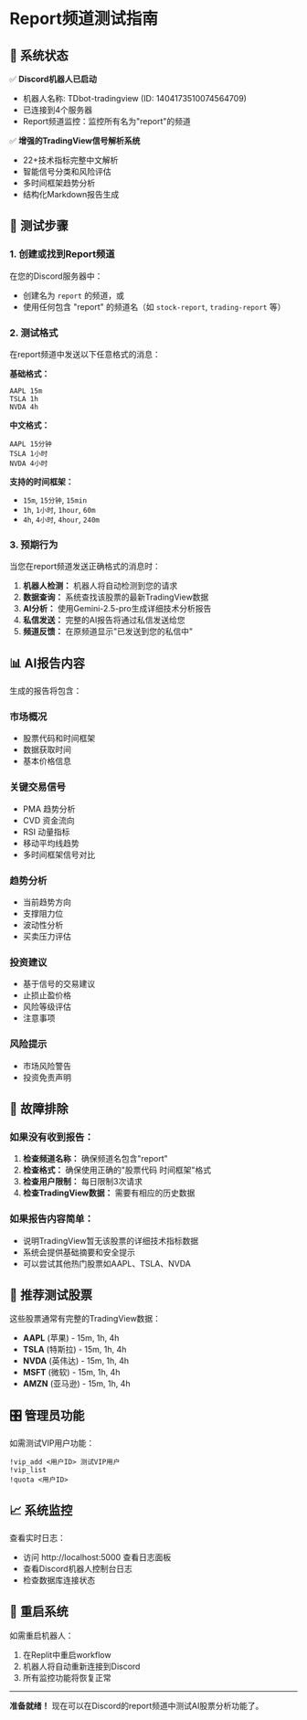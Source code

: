 # Report频道测试指南

## 🎯 系统状态

✅ **Discord机器人已启动**
- 机器人名称: TDbot-tradingview (ID: 1404173510074564709)
- 已连接到4个服务器
- Report频道监控：监控所有名为"report"的频道

✅ **增强的TradingView信号解析系统**
- 22+技术指标完整中文解析
- 智能信号分类和风险评估
- 多时间框架趋势分析
- 结构化Markdown报告生成

## 📝 测试步骤

### 1. 创建或找到Report频道
在您的Discord服务器中：
- 创建名为 `report` 的频道，或
- 使用任何包含 "report" 的频道名（如 `stock-report`, `trading-report` 等）

### 2. 测试格式
在report频道中发送以下任意格式的消息：

**基础格式：**
```
AAPL 15m
TSLA 1h
NVDA 4h
```

**中文格式：**
```
AAPL 15分钟
TSLA 1小时
NVDA 4小时
```

**支持的时间框架：**
- `15m`, `15分钟`, `15min`
- `1h`, `1小时`, `1hour`, `60m`
- `4h`, `4小时`, `4hour`, `240m`

### 3. 预期行为
当您在report频道发送正确格式的消息时：

1. **机器人检测：** 机器人将自动检测到您的请求
2. **数据查询：** 系统查找该股票的最新TradingView数据
3. **AI分析：** 使用Gemini-2.5-pro生成详细技术分析报告
4. **私信发送：** 完整的AI报告将通过私信发送给您
5. **频道反馈：** 在原频道显示"已发送到您的私信中"

## 📊 AI报告内容

生成的报告将包含：

### 市场概况
- 股票代码和时间框架
- 数据获取时间
- 基本价格信息

### 关键交易信号
- PMA 趋势分析
- CVD 资金流向
- RSI 动量指标
- 移动平均线趋势
- 多时间框架信号对比

### 趋势分析
- 当前趋势方向
- 支撑阻力位
- 波动性分析
- 买卖压力评估

### 投资建议
- 基于信号的交易建议
- 止损止盈价格
- 风险等级评估
- 注意事项

### 风险提示
- 市场风险警告
- 投资免责声明

## 🔧 故障排除

### 如果没有收到报告：

1. **检查频道名称：** 确保频道名包含"report"
2. **检查格式：** 确保使用正确的"股票代码 时间框架"格式
3. **检查用户限制：** 每日限制3次请求
4. **检查TradingView数据：** 需要有相应的历史数据

### 如果报告内容简单：

- 说明TradingView暂无该股票的详细技术指标数据
- 系统会提供基础摘要和安全提示
- 可以尝试其他热门股票如AAPL、TSLA、NVDA

## 🧪 推荐测试股票

这些股票通常有完整的TradingView数据：
- **AAPL** (苹果) - 15m, 1h, 4h
- **TSLA** (特斯拉) - 15m, 1h, 4h  
- **NVDA** (英伟达) - 15m, 1h, 4h
- **MSFT** (微软) - 15m, 1h, 4h
- **AMZN** (亚马逊) - 15m, 1h, 4h

## 🎛️ 管理员功能

如需测试VIP用户功能：
```
!vip_add <用户ID> 测试VIP用户
!vip_list
!quota <用户ID>
```

## 📈 系统监控

查看实时日志：
- 访问 http://localhost:5000 查看日志面板
- 查看Discord机器人控制台日志
- 检查数据库连接状态

## 🔄 重启系统

如需重启机器人：
1. 在Replit中重启workflow
2. 机器人将自动重新连接到Discord
3. 所有监控功能将恢复正常

---

**准备就绪！** 现在可以在Discord的report频道中测试AI股票分析功能了。